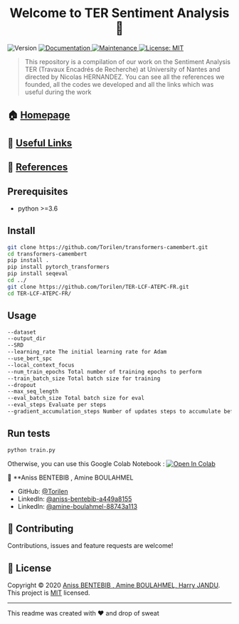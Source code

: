 <h1 align="center">Welcome to TER Sentiment Analysis 👋</h1>
<p>
  <img alt="Version" src="https://img.shields.io/badge/version-1.0.0-blue.svg?cacheSeconds=2592000" />
  <a href="https://github.com/Torilen/TER-Sentiment-Analysis#readme" target="_blank">
    <img alt="Documentation" src="https://img.shields.io/badge/documentation-yes-brightgreen.svg" />
  </a>
  <a href="https://github.com/Torilen/TER-Sentiment-Analysis/graphs/commit-activity" target="_blank">
    <img alt="Maintenance" src="https://img.shields.io/badge/Maintained%3F-yes-green.svg" />
  </a>
  <a href="https://github.com/Torilen/TER-Sentiment-Analysis/blob/master/LICENSE" target="_blank">
    <img alt="License: MIT" src="https://img.shields.io/github/license/Torilen/TER-Sentiment-Analysis" />
  </a>
</p>

> This repository is a compilation of our work on the Sentiment Analysis TER (Travaux Encadrés de Recherche) at University of Nantes and directed by Nicolas HERNANDEZ. You can see all the references we founded, all the codes we developed and all the links which was useful during the work 

## 🏠 [Homepage](https://github.com/Torilen/TER-Sentiment-Analysis)
## :link: [Useful Links](https://github.com/Torilen/TER-Sentiment-Analysis/blob/master/USEFULLINKS.md)
## :triangular_flag_on_post: [References](https://github.com/Torilen/TER-Sentiment-Analysis/blob/master/REFERENCES.md)

## Prerequisites

- python >=3.6

## Install

```sh
git clone https://github.com/Torilen/transformers-camembert.git
cd transformers-camembert
pip install .
pip install pytorch_transformers
pip install seqeval
cd ../
git clone https://github.com/Torilen/TER-LCF-ATEPC-FR.git
cd TER-LCF-ATEPC-FR/
```

## Usage

```sh
--dataset
--output_dir
--SRD
--learning_rate The initial learning rate for Adam
--use_bert_spc
--local_context_focus
--num_train_epochs Total number of training epochs to perform
--train_batch_size Total batch size for training
--dropout
--max_seq_length
--eval_batch_size Total batch size for eval
--eval_steps Evaluate per steps
--gradient_accumulation_steps Number of updates steps to accumulate before performing a backward/update pas
```

## Run tests

```sh
python train.py
```



Otherwise, you can use this Google Colab Notebook : [![Open In Colab](https://colab.research.google.com/assets/colab-badge.svg)](https://colab.research.google.com/drive/1bs6N0NWuKF4qmCLc0LQdBHKBEKc_3m_K?usp=sharing)

👤 **Aniss BENTEBIB , Amine BOULAHMEL

* GitHub: [@Torilen](https://github.com/Torilen)
* LinkedIn: [@aniss-bentebib-a449a8155](https://linkedin.com/in/aniss-bentebib-a449a8155)
* LinkedIn: [@amine-boulahmel-88743a113](https://linkedin.com/in/amine-boulahmel-88743a113)

## 🤝 Contributing

Contributions, issues and feature requests are welcome!

## 📝 License

Copyright © 2020 [Aniss BENTEBIB , Amine BOULAHMEL, Harry JANDU](https://github.com/Torilen).<br />
This project is [MIT](https://github.com/kefranabg/readme-md-generator/blob/master/LICENSE) licensed.

***
This readme was created with ❤️ and drop of sweat
